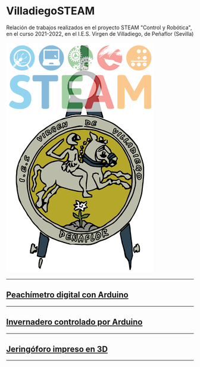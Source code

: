 # VilladiegoSTEAM  


Relación de trabajos realizados en el proyecto STEAM "Control y Robótica", en el curso 2021-2022, en el I.E.S. Virgen de Villadiego, de Peñaflor (Sevilla)  


![Logo insti](img/logo.png)  

---

## [Peachímetro digital con Arduino](peachimetro/peachimetro.md)

---

## [Invernadero controlado por Arduino](invernadero/invernadero.md)

---

## [Jeringóforo impreso en 3D](jeringoforo/jeringoforo.md)

---